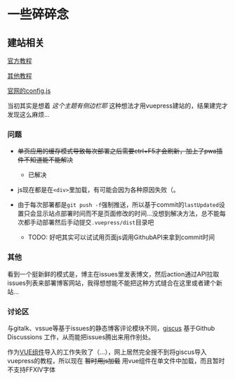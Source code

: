 # 一些碎碎念

## 建站相关

[官方教程](https://v1.vuepress.vuejs.org/zh/guide/getting-started.html)

[其他教程](https://segmentfault.com/a/1190000017055963)

[官网的config.js](https://github.com/vuejs/vuepress/blob/master/packages/docs/docs/.vuepress/config.js)

当初其实是想着 <i>这个主题有侧边栏耶</i> 这种想法才用vuepress建站的，结果建完才发现这么麻烦...

### 问题

* ~~单页应用的缓存模式导致每次部署之后需要ctrl+F5才会刷新，加上了pwa插件不知道能不能解决~~
    * 已解决

* js现在都是在`<div>`里加载，有可能会因为各种原因失败（。    

* 由于每次部署都是`git push -f`强制推送，所以基于commit的`lastUpdated`设置只会显示站点部署时间而不是页面修改的时间...没想到解决方法，总不能每次都手动部署然后手动提交`.vuepress/dist`目录吧
    * TODO: 好吧其实可以试试用页面js调用GithubAPI来拿到commit时间


### 其他

看到一个挺新鲜的模式是，博主在issues里发表博文，然后action通过API拉取issues列表来部署博客网站，我得想想能不能把这种方式缝合在这里或者建个新站...

### 讨论区

与gitalk、vssue等基于issues的静态博客评论模块不同，[giscus](https://github.com/laymonage/giscus) 基于Github Discussions 工作，从而能把issues腾出来用作别处。

作为[VUE组件](https://github.com/giscus/giscus-component)导入的工作失败了（...），网上居然完全搜不到将giscus导入vuepress的教程，所以现在 ~~暂时用js加载~~ 用vue组件在单文件中加载，而且暂时不支持FFXIV字体

